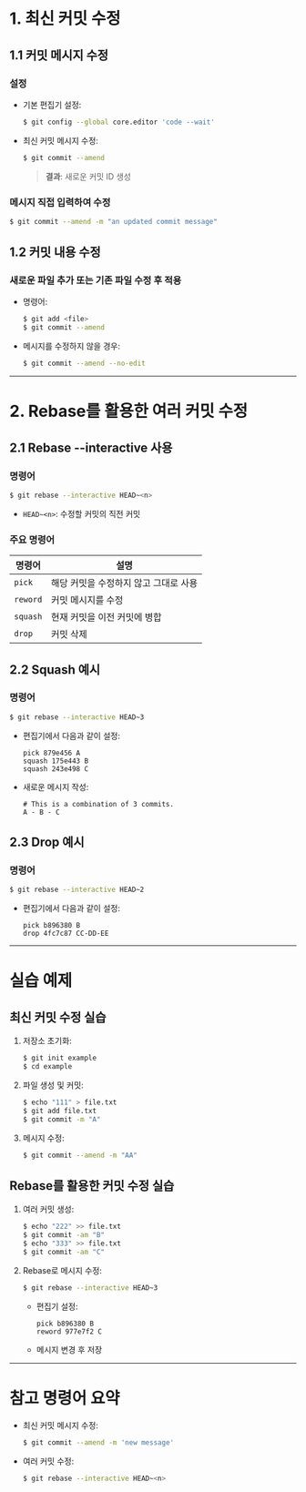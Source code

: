 
# 1. 최신 커밋 수정

## 1.1 커밋 메시지 수정
### 설정
- 기본 편집기 설정:
  ```bash
  $ git config --global core.editor 'code --wait'
  ```
- 최신 커밋 메시지 수정:
  ```bash
  $ git commit --amend
  ```
  > **결과**: 새로운 커밋 ID 생성

### 메시지 직접 입력하여 수정
```bash
$ git commit --amend -m "an updated commit message"
```

## 1.2 커밋 내용 수정
### 새로운 파일 추가 또는 기존 파일 수정 후 적용
- 명령어:
  ```bash
  $ git add <file>
  $ git commit --amend
  ```
- 메시지를 수정하지 않을 경우:
  ```bash
  $ git commit --amend --no-edit
  ```

---

# 2. Rebase를 활용한 여러 커밋 수정

## 2.1 Rebase --interactive 사용
### 명령어
```bash
$ git rebase --interactive HEAD~<n>
```
- `HEAD~<n>`: 수정할 커밋의 직전 커밋

### 주요 명령어
| 명령어 | 설명 |
|--------|------|
| `pick` | 해당 커밋을 수정하지 않고 그대로 사용 |
| `reword` | 커밋 메시지를 수정 |
| `squash` | 현재 커밋을 이전 커밋에 병합 |
| `drop` | 커밋 삭제 |

## 2.2 Squash 예시
### 명령어
```bash
$ git rebase --interactive HEAD~3
```
- 편집기에서 다음과 같이 설정:
  ```text
  pick 879e456 A
  squash 175e443 B
  squash 243e498 C
  ```
- 새로운 메시지 작성:
  ```text
  # This is a combination of 3 commits.
  A - B - C
  ```

## 2.3 Drop 예시
### 명령어
```bash
$ git rebase --interactive HEAD~2
```
- 편집기에서 다음과 같이 설정:
  ```text
  pick b896380 B
  drop 4fc7c87 CC-DD-EE
  ```

---

# 실습 예제

## 최신 커밋 수정 실습
1. 저장소 초기화:
   ```bash
   $ git init example
   $ cd example
   ```
2. 파일 생성 및 커밋:
   ```bash
   $ echo "111" > file.txt
   $ git add file.txt
   $ git commit -m "A"
   ```
3. 메시지 수정:
   ```bash
   $ git commit --amend -m "AA"
   ```

## Rebase를 활용한 커밋 수정 실습
1. 여러 커밋 생성:
   ```bash
   $ echo "222" >> file.txt
   $ git commit -am "B"
   $ echo "333" >> file.txt
   $ git commit -am "C"
   ```
2. Rebase로 메시지 수정:
   ```bash
   $ git rebase --interactive HEAD~3
   ```
   - 편집기 설정:
     ```text
     pick b896380 B
     reword 977e7f2 C
     ```
   - 메시지 변경 후 저장

---

# 참고 명령어 요약
- 최신 커밋 메시지 수정:
  ```bash
  $ git commit --amend -m 'new message'
  ```
- 여러 커밋 수정:
  ```bash
  $ git rebase --interactive HEAD~<n>
  
